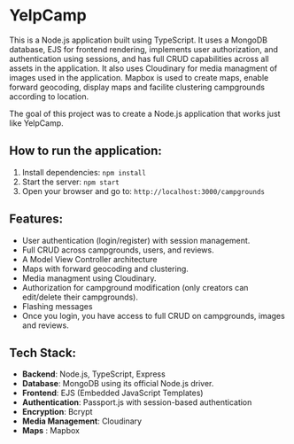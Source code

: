# YelpCamp

This is a Node.js application built using TypeScript. It uses a MongoDB database, EJS for frontend rendering, implements user authorization, and authentication using sessions, and has full CRUD capabilities across all assets in the application. It also uses Cloudinary for media managment of images used in the application. Mapbox is used to create maps, enable forward geocoding, display maps and facilite clustering campgrounds according to location.

The goal of this project was to create a Node.js application that works just like YelpCamp.

## How to run the application:

1. Install dependencies: `npm install`
2. Start the server: `npm start`
3. Open your browser and go to: `http://localhost:3000/campgrounds`

## Features:

- User authentication (login/register) with session management.
- Full CRUD across campgrounds, users, and reviews.
- A Model View Controller architecture
- Maps with forward geocoding and clustering.
- Media managment using Cloudinary.
- Authorization for campground modification (only creators can edit/delete their campgrounds).
- Flashing messages
- Once you login, you have access to full CRUD on campgrounds, images and reviews.

## Tech Stack:

- **Backend**: Node.js, TypeScript, Express 
- **Database**: MongoDB using its official Node.js driver.
- **Frontend**: EJS (Embedded JavaScript Templates)
- **Authentication**: Passport.js with session-based authentication
- **Encryption**: Bcrypt
- **Media Management**: Cloudinary
- **Maps** : Mapbox

